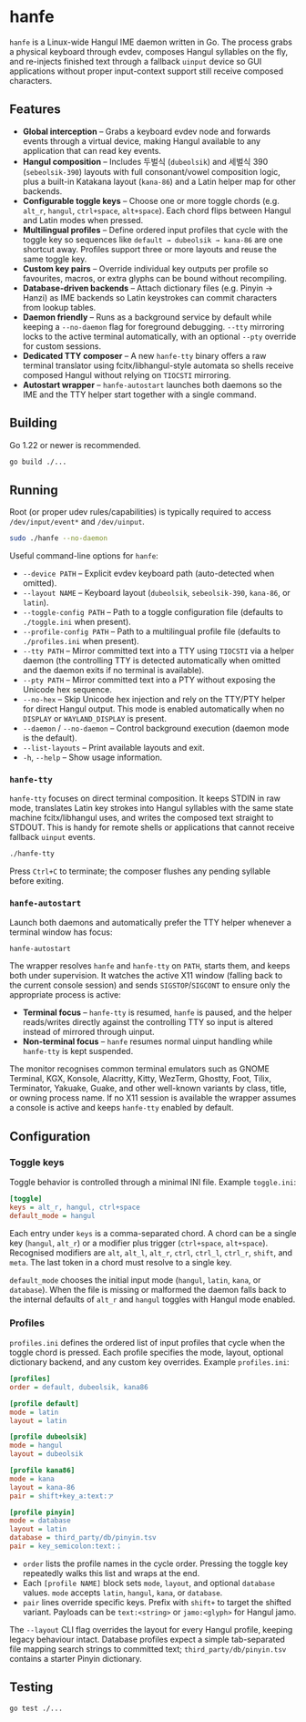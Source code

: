 # hanfe

`hanfe` is a Linux-wide Hangul IME daemon written in Go. The process grabs a
physical keyboard through evdev, composes Hangul syllables on the fly, and
re-injects finished text through a fallback `uinput` device so GUI applications
without proper input-context support still receive composed characters.

## Features

- **Global interception** – Grabs a keyboard evdev node and forwards events
  through a virtual device, making Hangul available to any application that can
  read key events.
- **Hangul composition** – Includes 두벌식 (`dubeolsik`) and 세벌식 390
  (`sebeolsik-390`) layouts with full consonant/vowel composition logic, plus a
  built-in Katakana layout (`kana-86`) and a Latin helper map for other
  backends.
- **Configurable toggle keys** – Choose one or more toggle chords (e.g.
  `alt_r`, `hangul`, `ctrl+space`, `alt+space`). Each chord flips between Hangul
  and Latin modes when pressed.
- **Multilingual profiles** – Define ordered input profiles that cycle with the
  toggle key so sequences like `default → dubeolsik → kana-86` are one shortcut
  away. Profiles support three or more layouts and reuse the same toggle key.
- **Custom key pairs** – Override individual key outputs per profile so
  favourites, macros, or extra glyphs can be bound without recompiling.
- **Database-driven backends** – Attach dictionary files (e.g. Pinyin → Hanzi)
  as IME backends so Latin keystrokes can commit characters from lookup tables.
- **Daemon friendly** – Runs as a background service by default while keeping a
  `--no-daemon` flag for foreground debugging. `--tty` mirroring locks to the
  active terminal automatically, with an optional `--pty` override for custom
  sessions.
- **Dedicated TTY composer** – A new `hanfe-tty` binary offers a raw terminal
  translator using fcitx/libhangul-style automata so shells receive composed
  Hangul without relying on `TIOCSTI` mirroring.
- **Autostart wrapper** – `hanfe-autostart` launches both daemons so the IME and
  the TTY helper start together with a single command.

## Building

Go 1.22 or newer is recommended.

```bash
go build ./...
```

## Running

Root (or proper udev rules/capabilities) is typically required to access
`/dev/input/event*` and `/dev/uinput`.

```bash
sudo ./hanfe --no-daemon
```

Useful command-line options for `hanfe`:

- `--device PATH` – Explicit evdev keyboard path (auto-detected when omitted).
- `--layout NAME` – Keyboard layout (`dubeolsik`, `sebeolsik-390`, `kana-86`, or
  `latin`).
- `--toggle-config PATH` – Path to a toggle configuration file (defaults to
  `./toggle.ini` when present).
- `--profile-config PATH` – Path to a multilingual profile file (defaults to
  `./profiles.ini` when present).
- `--tty PATH` – Mirror committed text into a TTY using `TIOCSTI` via a helper
  daemon (the controlling TTY is detected automatically when omitted and the
  daemon exits if no terminal is available).
- `--pty PATH` – Mirror committed text into a PTY without exposing the Unicode hex sequence.
- `--no-hex` – Skip Unicode hex injection and rely on the TTY/PTY helper for
  direct Hangul output. This mode is enabled automatically when no `DISPLAY`
  or `WAYLAND_DISPLAY` is present.
- `--daemon` / `--no-daemon` – Control background execution (daemon mode is the
  default).
- `--list-layouts` – Print available layouts and exit.
- `-h`, `--help` – Show usage information.

### `hanfe-tty`

`hanfe-tty` focuses on direct terminal composition. It keeps STDIN in raw mode,
translates Latin key strokes into Hangul syllables with the same state machine
fcitx/libhangul uses, and writes the composed text straight to STDOUT. This is
handy for remote shells or applications that cannot receive fallback `uinput`
events.

```bash
./hanfe-tty
```

Press `Ctrl+C` to terminate; the composer flushes any pending syllable before
exiting.

### `hanfe-autostart`

Launch both daemons and automatically prefer the TTY helper whenever a terminal
window has focus:

```bash
hanfe-autostart
```

The wrapper resolves `hanfe` and `hanfe-tty` on `PATH`, starts them, and keeps
both under supervision. It watches the active X11 window (falling back to the
current console session) and sends `SIGSTOP`/`SIGCONT` to ensure only the
appropriate process is active:

- **Terminal focus** – `hanfe-tty` is resumed, `hanfe` is paused, and the helper
  reads/writes directly against the controlling TTY so input is altered instead
  of mirrored through uinput.
- **Non-terminal focus** – `hanfe` resumes normal uinput handling while
  `hanfe-tty` is kept suspended.

The monitor recognises common terminal emulators such as GNOME Terminal, KGX,
Konsole, Alacritty, Kitty, WezTerm, Ghostty, Foot, Tilix, Terminator, Yakuake,
Guake, and other well-known variants by class, title, or owning process name.
If no X11 session is available the wrapper assumes a console is active and keeps
`hanfe-tty` enabled by default.

## Configuration

### Toggle keys

Toggle behavior is controlled through a minimal INI file. Example `toggle.ini`:

```ini
[toggle]
keys = alt_r, hangul, ctrl+space
default_mode = hangul
```

Each entry under `keys` is a comma-separated chord. A chord can be a single key
(`hangul`, `alt_r`) or a modifier plus trigger (`ctrl+space`, `alt+space`).
Recognised modifiers are `alt`, `alt_l`, `alt_r`, `ctrl`, `ctrl_l`, `ctrl_r`,
`shift`, and `meta`. The last token in a chord must resolve to a single key.

`default_mode` chooses the initial input mode (`hangul`, `latin`, `kana`, or
`database`). When the file is missing or malformed the daemon falls back to the
internal defaults of `alt_r` and `hangul` toggles with Hangul mode enabled.

### Profiles

`profiles.ini` defines the ordered list of input profiles that cycle when the
toggle chord is pressed. Each profile specifies the mode, layout, optional
dictionary backend, and any custom key overrides. Example `profiles.ini`:

```ini
[profiles]
order = default, dubeolsik, kana86

[profile default]
mode = latin
layout = latin

[profile dubeolsik]
mode = hangul
layout = dubeolsik

[profile kana86]
mode = kana
layout = kana-86
pair = shift+key_a:text:ァ

[profile pinyin]
mode = database
layout = latin
database = third_party/db/pinyin.tsv
pair = key_semicolon:text:；
```

- `order` lists the profile names in the cycle order. Pressing the toggle key
  repeatedly walks this list and wraps at the end.
- Each `[profile NAME]` block sets `mode`, `layout`, and optional `database`
  values. `mode` accepts `latin`, `hangul`, `kana`, or `database`.
- `pair` lines override specific keys. Prefix with `shift+` to target the shifted
  variant. Payloads can be `text:<string>` or `jamo:<glyph>` for Hangul jamo.

The `--layout` CLI flag overrides the layout for every Hangul profile, keeping
legacy behaviour intact. Database profiles expect a simple tab-separated file
mapping search strings to committed text; `third_party/db/pinyin.tsv` contains a
starter Pinyin dictionary.

## Testing

```bash
go test ./...
```
